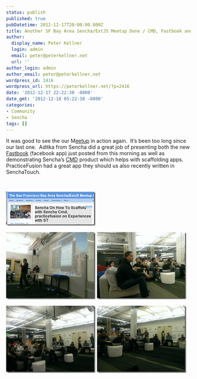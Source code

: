 ```yaml
---
status: publish
published: true
pubDatetime: 2012-12-17T20:00:00.000Z
title: Another SF Bay Area Sencha/ExtJS Meetup Done / CMD, Fastbook and PracticeFusion
author:
  display_name: Peter Kellner
  login: admin
  email: peter@peterkellner.net
  url: ''
author_login: admin
author_email: peter@peterkellner.net
wordpress_id: 2416
wordpress_url: https://peterkellner.net/?p=2416
date: '2012-12-17 22:22:38 -0800'
date_gmt: '2012-12-18 05:22:38 -0800'
categories:
- Community
- Sencha
tags: []
---
```

<p>It was good to see the our M<a href="http://www.meetup.com/The-San-Francisco-ExtJS-Meetup-Group/events/94036202/">eetup</a> in action again.&#160; It’s been too long since our last one.&#160; Aditka from Sencha did a great job of presenting both the new <a href="http://www.sencha.com/blog/the-making-of-fastbook-an-html5-love-story/">Fastbook</a> (facebook app) just posted from this morning as well as demonstrating Sencha’s <a href="http://www.sencha.com/blog/using-sencha-cmd-and-the-sencha-eclipse-plugin-together/">CMD</a> product which helps with scaffolding apps.&#160; PracticeFusion had a great app they should us also recently written in SenchaTouch.</p>
<p>&#160;</p>
<p><a href="/wp/wp-content/uploads/2012/12/image.png"><img title="image" style="border-top: 0px; border-right: 0px; border-bottom: 0px; border-left: 0px; display: inline" border="0" alt="image" src="/wp/wp-content/uploads/2012/12/image_thumb.png" width="244" height="94" /></a> </p></p>
<p> <a href="/wp/wp-content/uploads/2012/12/WP_20121217_008.jpg"><img title="WP_20121217_008" style="border-top: 0px; border-right: 0px; border-bottom: 0px; border-left: 0px; display: inline" border="0" alt="WP_20121217_008" src="/wp/wp-content/uploads/2012/12/WP_20121217_008_thumb.jpg" width="244" height="184" /></a> <a href="/wp/wp-content/uploads/2012/12/WP_20121217_006.jpg"><img title="WP_20121217_006" style="border-top: 0px; border-right: 0px; border-bottom: 0px; border-left: 0px; display: inline" border="0" alt="WP_20121217_006" src="/wp/wp-content/uploads/2012/12/WP_20121217_006_thumb.jpg" width="244" height="184" /></a></p>
<p>  <a href="/wp/wp-content/uploads/2012/12/WP_20121217_007.jpg"><img title="WP_20121217_007" style="border-top: 0px; border-right: 0px; border-bottom: 0px; border-left: 0px; display: inline" border="0" alt="WP_20121217_007" src="/wp/wp-content/uploads/2012/12/WP_20121217_007_thumb.jpg" width="244" height="184" /></a> <a href="/wp/wp-content/uploads/2012/12/WP_20121217_003.jpg"><img title="WP_20121217_003" style="border-top: 0px; border-right: 0px; border-bottom: 0px; border-left: 0px; display: inline" border="0" alt="WP_20121217_003" src="/wp/wp-content/uploads/2012/12/WP_20121217_003_thumb.jpg" width="244" height="184" /></a></p>
